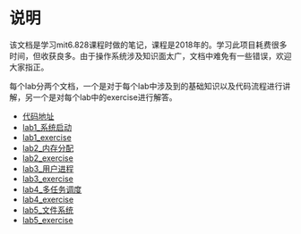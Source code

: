 # 说明

该文档是学习mit6.828课程时做的笔记，课程是2018年的。学习此项目耗费很多时间，但收获良多。由于操作系统涉及知识面太广，文档中难免有一些错误，欢迎大家指正。

每个lab分两个文档，一个是对于每个lab中涉及到的基础知识以及代码流程进行讲解，另一个是对每个lab中的exercise进行解答。

* [代码地址](https://github.com/clamtian/mit6.828-2018)
* [lab1_系统启动](https://github.com/clamtian/VSCode/blob/master/Blog/mit6.828/mit6.828_lab1_%E7%B3%BB%E7%BB%9F%E5%90%AF%E5%8A%A8.md)
* [lab1_exercise](https://github.com/clamtian/VSCode/blob/master/Blog/mit6.828/mit6.828_lab1_exercise.md)
* [lab2_内存分配](https://github.com/clamtian/VSCode/blob/master/Blog/mit6.828/mit6.828_lab2_%E5%86%85%E5%AD%98%E5%88%86%E9%85%8D.md)
* [lab2_exercise](https://github.com/clamtian/VSCode/blob/master/Blog/mit6.828/mit6.828_lab2_exercise.md)
* [lab3_用户进程](https://github.com/clamtian/VSCode/blob/master/Blog/mit6.828/mit6.828_lab3_%E7%94%A8%E6%88%B7%E8%BF%9B%E7%A8%8B.md)
* [lab3_exercise](https://github.com/clamtian/VSCode/blob/master/Blog/mit6.828/mit6.828_lab3_exercise.md)
* [lab4_多任务调度](https://github.com/clamtian/VSCode/blob/master/Blog/mit6.828/mit6.828_lab4_%E5%A4%9A%E4%BB%BB%E5%8A%A1%E8%B0%83%E5%BA%A6.md)
* [lab4_exercise](https://github.com/clamtian/VSCode/blob/master/Blog/mit6.828/mit6.828_lab4_exercise.md)
* [lab5_文件系统](https://github.com/clamtian/VSCode/blob/master/Blog/mit6.828/mit6.828_lab5_%E6%96%87%E4%BB%B6%E7%B3%BB%E7%BB%9F.md)
* [lab5_exercise](https://github.com/clamtian/VSCode/blob/master/Blog/mit6.828/mit6.828_lab5_exercise.md)

















